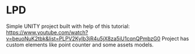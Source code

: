 # LPD

Simple UNITY project built with help of this tutorial:
https://www.youtube.com/watch?v=beuoNuK2tbk&list=PLPV2KyIb3jR4u5jX8za5iU1cqnQPmbzG0
Project has custom elements like point counter and some assets models.
